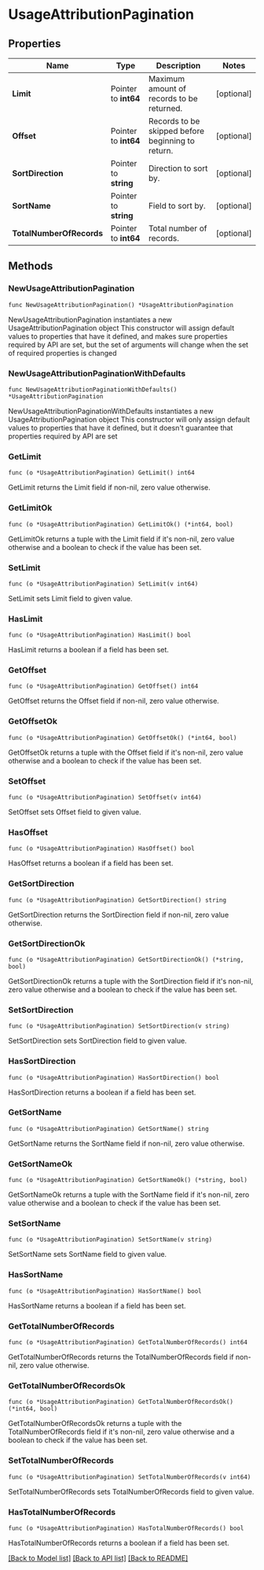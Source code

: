 # UsageAttributionPagination

## Properties

Name | Type | Description | Notes
---- | ---- | ----------- | ------
**Limit** | Pointer to **int64** | Maximum amount of records to be returned. | [optional] 
**Offset** | Pointer to **int64** | Records to be skipped before beginning to return. | [optional] 
**SortDirection** | Pointer to **string** | Direction to sort by. | [optional] 
**SortName** | Pointer to **string** | Field to sort by. | [optional] 
**TotalNumberOfRecords** | Pointer to **int64** | Total number of records. | [optional] 

## Methods

### NewUsageAttributionPagination

`func NewUsageAttributionPagination() *UsageAttributionPagination`

NewUsageAttributionPagination instantiates a new UsageAttributionPagination object
This constructor will assign default values to properties that have it defined,
and makes sure properties required by API are set, but the set of arguments
will change when the set of required properties is changed

### NewUsageAttributionPaginationWithDefaults

`func NewUsageAttributionPaginationWithDefaults() *UsageAttributionPagination`

NewUsageAttributionPaginationWithDefaults instantiates a new UsageAttributionPagination object
This constructor will only assign default values to properties that have it defined,
but it doesn't guarantee that properties required by API are set

### GetLimit

`func (o *UsageAttributionPagination) GetLimit() int64`

GetLimit returns the Limit field if non-nil, zero value otherwise.

### GetLimitOk

`func (o *UsageAttributionPagination) GetLimitOk() (*int64, bool)`

GetLimitOk returns a tuple with the Limit field if it's non-nil, zero value otherwise
and a boolean to check if the value has been set.

### SetLimit

`func (o *UsageAttributionPagination) SetLimit(v int64)`

SetLimit sets Limit field to given value.

### HasLimit

`func (o *UsageAttributionPagination) HasLimit() bool`

HasLimit returns a boolean if a field has been set.

### GetOffset

`func (o *UsageAttributionPagination) GetOffset() int64`

GetOffset returns the Offset field if non-nil, zero value otherwise.

### GetOffsetOk

`func (o *UsageAttributionPagination) GetOffsetOk() (*int64, bool)`

GetOffsetOk returns a tuple with the Offset field if it's non-nil, zero value otherwise
and a boolean to check if the value has been set.

### SetOffset

`func (o *UsageAttributionPagination) SetOffset(v int64)`

SetOffset sets Offset field to given value.

### HasOffset

`func (o *UsageAttributionPagination) HasOffset() bool`

HasOffset returns a boolean if a field has been set.

### GetSortDirection

`func (o *UsageAttributionPagination) GetSortDirection() string`

GetSortDirection returns the SortDirection field if non-nil, zero value otherwise.

### GetSortDirectionOk

`func (o *UsageAttributionPagination) GetSortDirectionOk() (*string, bool)`

GetSortDirectionOk returns a tuple with the SortDirection field if it's non-nil, zero value otherwise
and a boolean to check if the value has been set.

### SetSortDirection

`func (o *UsageAttributionPagination) SetSortDirection(v string)`

SetSortDirection sets SortDirection field to given value.

### HasSortDirection

`func (o *UsageAttributionPagination) HasSortDirection() bool`

HasSortDirection returns a boolean if a field has been set.

### GetSortName

`func (o *UsageAttributionPagination) GetSortName() string`

GetSortName returns the SortName field if non-nil, zero value otherwise.

### GetSortNameOk

`func (o *UsageAttributionPagination) GetSortNameOk() (*string, bool)`

GetSortNameOk returns a tuple with the SortName field if it's non-nil, zero value otherwise
and a boolean to check if the value has been set.

### SetSortName

`func (o *UsageAttributionPagination) SetSortName(v string)`

SetSortName sets SortName field to given value.

### HasSortName

`func (o *UsageAttributionPagination) HasSortName() bool`

HasSortName returns a boolean if a field has been set.

### GetTotalNumberOfRecords

`func (o *UsageAttributionPagination) GetTotalNumberOfRecords() int64`

GetTotalNumberOfRecords returns the TotalNumberOfRecords field if non-nil, zero value otherwise.

### GetTotalNumberOfRecordsOk

`func (o *UsageAttributionPagination) GetTotalNumberOfRecordsOk() (*int64, bool)`

GetTotalNumberOfRecordsOk returns a tuple with the TotalNumberOfRecords field if it's non-nil, zero value otherwise
and a boolean to check if the value has been set.

### SetTotalNumberOfRecords

`func (o *UsageAttributionPagination) SetTotalNumberOfRecords(v int64)`

SetTotalNumberOfRecords sets TotalNumberOfRecords field to given value.

### HasTotalNumberOfRecords

`func (o *UsageAttributionPagination) HasTotalNumberOfRecords() bool`

HasTotalNumberOfRecords returns a boolean if a field has been set.


[[Back to Model list]](../README.md#documentation-for-models) [[Back to API list]](../README.md#documentation-for-api-endpoints) [[Back to README]](../README.md)


